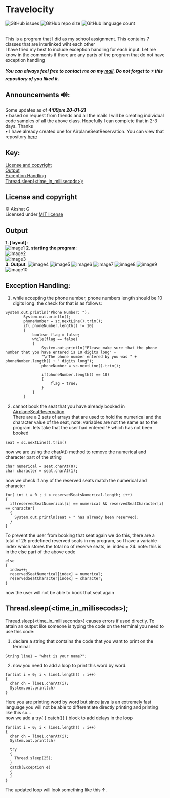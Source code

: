 # Travelocity

![GitHub issues](https://img.shields.io/github/issues/voyager2005/travel-accomodation?logo=Github&style=plastic)
![GitHub repo size](https://img.shields.io/github/repo-size/voyager2005/travel-accomodation?logo=Github&style=plastic)
![GitHub language count](https://img.shields.io/github/languages/count/voyager2005/travel-accomodation?logo=Github&style=plastic)

<br />This is a program that I did as my school assignment. This contains 7 classes that are interlinked wiht each other 
<br />I have tried my best to include exception handling for each input. Let me know in the comments if there are any parts of the program that do not have exception handling
<br />
<br />**_You can always feel free to contact me on my [mail]. Do not forget to ⭐ this repository of you liked it._**

[mail]: mailto:voyager2005.github@gmail.com

## Announcements 🔊:
Some updates as of **_4:09pm 20-01-21_**
<br />• based on request from friends and all the mails I will be creating individual code samples of all the above class. Hopefully I can complete that in 2-3 days. Thanks
<br />• I have already created one for AirplaneSeatReservation. You can view that repository [here]

[here]: https://github.com/voyager2005/aeroplane-seat-reservation.git

## Key:
[License and copyright]
<br />[Output]
<br />[Exception Handling]
<br />[Thread.sleep(<time_in_millisecods>);]

[Guide in steps]: https://github.com/voyager2005/Travelocity#guide-in-steps
[License and copyright]: https://github.com/voyager2005/Travelocity#license-and-copyright
[Output]: https://github.com/voyager2005/Travelocity#output
[Exception Handling]: https://github.com/voyager2005/Travelocity#exception-handling
[Thread.sleep(<time_in_millisecods>);]: https://github.com/voyager2005/Travelocity#threadsleeptime_in_millisecods

## License and copyright
© Akshat G
<br />Licensed under [MIT license](LICENSE)
## Output
**1. [layout]:**
<br />![image1](https://user-images.githubusercontent.com/76808676/103506037-ce128500-4e81-11eb-9eb1-cf8e0e532bdb.png)
**2. starting the program**:
<br />![image2](https://user-images.githubusercontent.com/76808676/103506038-ceab1b80-4e81-11eb-897d-f911b36a0ec1.png)
<br />![image3](https://user-images.githubusercontent.com/76808676/103506039-ceab1b80-4e81-11eb-9157-9029e37ce97b.png)
<br />
**3. Output**:
![image4](https://user-images.githubusercontent.com/76808676/103506041-cf43b200-4e81-11eb-865b-736b44af785c.png)
![image5](https://user-images.githubusercontent.com/76808676/103506042-cfdc4880-4e81-11eb-858a-01e1bcefbdef.png)
![image6](https://user-images.githubusercontent.com/76808676/103506044-cfdc4880-4e81-11eb-84d1-3bc478f6508c.png)
![image7](https://user-images.githubusercontent.com/76808676/103506045-d074df00-4e81-11eb-9541-bfe58d8da7cc.png)
![image8](https://user-images.githubusercontent.com/76808676/103506047-d10d7580-4e81-11eb-8a17-83aa6135f117.png)
![image9](https://user-images.githubusercontent.com/76808676/103506048-d10d7580-4e81-11eb-9417-4e04ae5370d5.png)
![image10](https://user-images.githubusercontent.com/76808676/103506049-d1a60c00-4e81-11eb-9876-f67ed4917a64.png)

## Exception Handling:
1. while accepting the phone number, phone numbers length should be 10 digits long. the check for that is as follows: 
```
System.out.println("Phone Number: ");
        System.out.println();
        phoneNumber = sc.nextLine().trim(); 
        if( phoneNumber.length() != 10)
        {
            boolean flag = false; 
            while(flag == false)
            {
                System.out.println("Please make sure that the phone number that you have entered is 10 digits long" + 
                "\nThe phone number entered by you was " + phoneNumber.length() + " digits long");
                phoneNumber = sc.nextLine().trim();
                
                if(phoneNumber.length() == 10)
                {
                    flag = true; 
                }
            }
        }
```
2. cannot book the seat that you have already booked in [AirplaneSeatReservation]
<br />There are a 2 sets of arrays that are used to hold the numerical and the character value of the seat, note: variables are not the same as to the program.
lets take that the user had entered 1F which has not been booked 
```
seat = sc.nextLine().trim()
```
now we are using the charAt() method to remove the numerical and character part of the string
```
char numerical = seat.charAt(0); 
char character = seat.charAt(1); 
```
now we check if any of the reserved seats match the numerical and character
```
for( int i = 0 ; i < reservedSeatsNumerical.length; i++)
{
  if(reservedSeatNumerical[i] == numerical && reservedSeatCharacter[i] == character)
  {
    System.out.println(seat + " has already been reserved); 
  }
}
```
To prevent the user from booking that seat again we do this, there are a total of 25 predefined reserved seats in my program, so I have a variable index which stores the total no of reserve seats, ie: index = 24. note: this is in the else part of the above code
```
else
{
  index++; 
  reservedSeatNumerical[index] = numerical;
  reservedSeatCharacter[index] = character; 
}
```
now the user will not be able to book that seat again 
## Thread.sleep(<time_in_millisecods>); 
Thread.sleep(<time_in_milliseconds>) causes errors if used directly. 
To attain an output like someone is typing the code on the terminal you need to use this code:
<br />
1. declare a string that contains the code that you want to print on the terminal
```
String line1 = "what is your name?"; 
```
2. now you need to add a loop to print this word by word.
``` 
for(int i = 0; i < line1.length() ; i++)
{
  char ch = line1.charAt(i); 
  System.out.print(ch)
}
```
Here you are printing word by word but since java is an extremely fast language you will not be able to differentiate directly printing and printing like this so...
<br />now we add a try{ } catch(){ } block to add delays in the loop
```
for(int i = 0; i < line1.length() ; i++)
{
  char ch = line1.charAt(i); 
  System.out.print(ch)
  
  try
  {
    Thread.sleep(25);
  }
  catch(Exception e)
  {
  }
}
```
The updated loop will look something like this ↑.

[AirplaneSeatReservation]: https://github.com/voyager2005/Travelocity/blob/main/AirplaneSeatReservation.java
